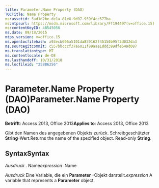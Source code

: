 ```yaml
---
title: Parameter.Name Property (DAO)
TOCTitle: Name Property
ms:assetid: 5ad1d2be-de1a-81e8-9d97-959f4cc577ba
ms:mtpsurl: https://msdn.microsoft.com/library/Ff194497(v=office.15)
ms:contentKeyID: 48545056
ms.date: 09/18/2015
mtps_version: v=office.15
ms.openlocfilehash: a93ecb695a5101da859162f45150b95f3d032da3
ms.sourcegitcommit: c557bbcccf37a6011f89aae1ddd399dfe549d087
ms.translationtype: MT
ms.contentlocale: de-DE
ms.lasthandoff: 10/31/2018
ms.locfileid: "25886256"
---
```

# <a name="parametername-property-dao"></a><span data-ttu-id="d5457-102">Parameter.Name Property (DAO)</span><span class="sxs-lookup"><span data-stu-id="d5457-102">Parameter.Name Property (DAO)</span></span>


<span data-ttu-id="d5457-103">**Betrifft**: Access 2013, Office 2013</span><span class="sxs-lookup"><span data-stu-id="d5457-103">**Applies to**: Access 2013, Office 2013</span></span>

<span data-ttu-id="d5457-p101">Gibt den Namen des angegebenen Objekts zurück. Schreibgeschützter **String**-Wert.</span><span class="sxs-lookup"><span data-stu-id="d5457-p101">Returns the name of the specified object. Read-only **String**.</span></span>

## <a name="syntax"></a><span data-ttu-id="d5457-106">Syntax</span><span class="sxs-lookup"><span data-stu-id="d5457-106">Syntax</span></span>

<span data-ttu-id="d5457-107">*Ausdruck* . Name</span><span class="sxs-lookup"><span data-stu-id="d5457-107">*expression* .Name</span></span>

<span data-ttu-id="d5457-108">*Ausdruck* Eine Variable, die ein **Parameter** -Objekt darstellt.</span><span class="sxs-lookup"><span data-stu-id="d5457-108">*expression* A variable that represents a **Parameter** object.</span></span>

